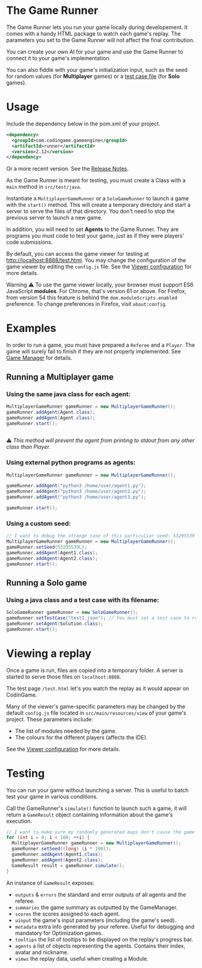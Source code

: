 # The Game Runner

The Game Runner lets you run your game locally during developement. It comes with a handy HTML package to watch each game's replay. The parameters you set to the Game Runner will not affect the final contribution.

You can create your own AI for your game and use the Game Runner to connect it to your game's implementation.

You can also fiddle with your game's initialization input, such as the seed for random values (for **Multiplayer** games) or a [test case file](core-4-configuration.md#test-case-file) (for **Solo** games).

# Usage

Include the dependency below in the pom.xml of your project.
```xml
<dependency>
  <groupId>com.codingame.gameengine</groupId>
  <artifactId>runner</artifactId>
  <version>2.12</version>
</dependency>
```
Or a more recent version. See the [Release Notes](misc/misc-3-release-notes.md).

As the Game Runner is meant for testing, you must create a Class with a `main` method in `src/test/java`.

Instantiate a `MultiplayerGameRunner` or a `SoloGameRunner` to launch a game with the `start()` method. This will create a temporary directory and start a server to serve the files of that directory. You don't need to stop the previous server to launch a new game.

In addition, you will need to set **Agents** to the Game Runner. They are programs you must code to test your game, just as if they were players' code submissions.

By default, you can access the game viewer for testing at [http://localhost:8888/test.html](http://localhost:8888/test.html). You may change the configuration of the game viewer by editing the `config.js` file. See the [Viewer configuration](core-4-configuration.md#viewer-configuration) for more details.

Warning ⚠ To use the game viewer locally, your browser must support ES6 JavaScript **modules**. For Chrome, that's version 61 or above. For Firefox, from version 54 this feature is behind the `dom.moduleScripts.enabled` preference. To change preferences in Firefox, visit `about:config`.


# Examples

In order to run a game, you must have prepared a `Referee` and a `Player`. The game will surely fail to finish if they are not properly implemented. See [Game Manager](core-3-game-manager.md) for details.

## Running a **Multiplayer** game

### Using the same java class for each agent:
```java
MultiplayerGameRunner gameRunner = new MultiplayerGameRunner();
gameRunner.addAgent(Agent.class);
gameRunner.addAgent(Agent.class);
gameRunner.start();
    
```
⚠ _This method will prevent the agent from printing to stdout from any other class than Player._

### Using external python programs as agents:
```java
MultiplayerGameRunner gameRunner = new MultiplayerGameRunner();

gameRunner.addAgent("python3 /home/user/agent1.py");
gameRunner.addAgent("python3 /home/user/agent2.py");
gameRunner.addAgent("python3 /home/user/agent3.py");

gameRunner.start();
```

### Using a custom seed:
```java
// I want to debug the strange case of this particuliar seed: 53295539
MultiplayerGameRunner gameRunner = new MultiplayerGameRunner();
gameRunner.setSeed(53295539L);
gameRunner.addAgent(Agent1.class);
gameRunner.addAgent(Agent2.class);
gameRunner.start();
```

## Running a **Solo** game

### Using a java class and a test case with its filename:
```java
SoloGameRunner gameRunner = new SoloGameRunner();
gameRunner.setTestCase("test1.json"); // You must set a test case to run your game.
gameRunner.setAgent(Solution.class);
gameRunner.start();
```

# Viewing a replay

Once a game is run, files are copied into a temporary folder. A server is started to serve those files on `localhost:8888`.

The test page `/test.html` let's you watch the replay as it would appear on CodinGame.

Many of the viewer's game-specific parameters may be changed by the default `config.js` file located in `src/main/resources/view` of your game's project. These parameters include: 
* The list of modules needed by the game.
* The colours for the different players (affects the IDE).

See the [Viewer configuration](core-4-configuration.md#viewer-configuration) for more details.

# Testing

You can run your game without launching a server. This is useful to batch test your game in various conditions.

Call the GameRunner's `simulate()` function to launch such a game, it will return a `GameResult` object containing information about the game's execution.

```java
// I want to make sure my randomly generated maps don't cause the game to crash
for (int i = 0; i < 100; ++i) {
  MultiplayerGameRunner gameRunner = new MultiplayerGameRunner();
  gameRunner.setSeed((long) (i * 100));
  gameRunner.addAgent(Agent1.class);
  gameRunner.addAgent(Agent2.class);
  GameResult result = gameRunner.simulate();
}
```

An instance of `GameResult` exposes:
  * `outputs` & `errors` the standard and error outputs of all agents and the referee.
  * `summaries` the game summary as outputted by the GameManager.
  * `scores` the scores assigned to each agent.
  * `uinput` the game's input parameters (including the game's seed).
  * `metadata` extra info generated by your referee. Useful for debugging and mandatory for Optimization games.
  * `tooltips` the list of tooltips to be displayed on the replay's progress bar.
  * `agents` a list of objects representing the agents. Contains their index, avatar and nickname.
  * `views` the replay data, useful when creating a Module.



